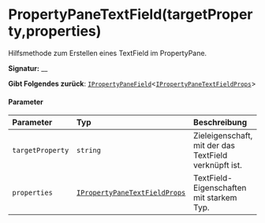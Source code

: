 # <a name="propertypanetextfieldtargetpropertyproperties"></a>PropertyPaneTextField(targetProperty,properties)




Hilfsmethode zum Erstellen eines TextField im PropertyPane.

**Signatur:** __

**Gibt Folgendes zurück**: [`IPropertyPaneField`](../sp-webpart-base/ipropertypanefield.md)<[`IPropertyPaneTextFieldProps`](../sp-webpart-base/ipropertypanetextfieldprops.md)>





#### <a name="parameters"></a>Parameter


| Parameter    | Typ    | Beschreibung |
|:-------------|:---------------|:------------|
| `targetProperty`    | `string` | Zieleigenschaft, mit der das TextField verknüpft ist. |
| `properties`    | [`IPropertyPaneTextFieldProps`](../sp-webpart-base/ipropertypanetextfieldprops.md) | TextField-Eigenschaften mit starkem Typ. |


